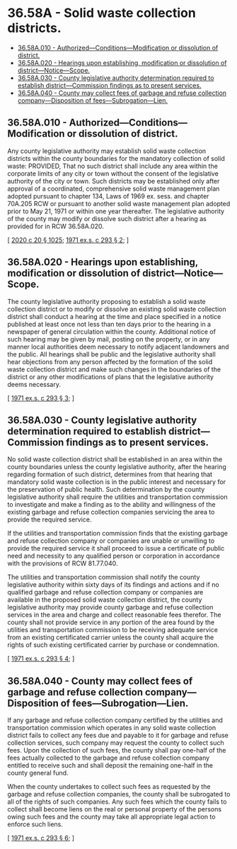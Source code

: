 # 36.58A - Solid waste collection districts.
* [36.58A.010 - Authorized—Conditions—Modification or dissolution of district.](#3658a010---authorizedconditionsmodification-or-dissolution-of-district)
* [36.58A.020 - Hearings upon establishing, modification or dissolution of district—Notice—Scope.](#3658a020---hearings-upon-establishing-modification-or-dissolution-of-districtnoticescope)
* [36.58A.030 - County legislative authority determination required to establish district—Commission findings as to present services.](#3658a030---county-legislative-authority-determination-required-to-establish-districtcommission-findings-as-to-present-services)
* [36.58A.040 - County may collect fees of garbage and refuse collection company—Disposition of fees—Subrogation—Lien.](#3658a040---county-may-collect-fees-of-garbage-and-refuse-collection-companydisposition-of-feessubrogationlien)
## 36.58A.010 - Authorized—Conditions—Modification or dissolution of district.
Any county legislative authority may establish solid waste collection districts within the county boundaries for the mandatory collection of solid waste: PROVIDED, That no such district shall include any area within the corporate limits of any city or town without the consent of the legislative authority of the city or town. Such districts may be established only after approval of a coordinated, comprehensive solid waste management plan adopted pursuant to chapter 134, Laws of 1969 ex. sess. and chapter 70A.205 RCW or pursuant to another solid waste management plan adopted prior to May 21, 1971 or within one year thereafter. The legislative authority of the county may modify or dissolve such district after a hearing as provided for in RCW 36.58A.020.

\[ [2020 c 20 § 1025](https://lawfilesext.leg.wa.gov/biennium/2019-20/Pdf/Bills/Session%20Laws/House/2246-S.SL.pdf?cite=2020%20c%2020%20§%201025); [1971 ex.s. c 293 § 2](https://leg.wa.gov/CodeReviser/documents/sessionlaw/1971ex1c293.pdf?cite=1971%20ex.s.%20c%20293%20§%202); \]

## 36.58A.020 - Hearings upon establishing, modification or dissolution of district—Notice—Scope.
The county legislative authority proposing to establish a solid waste collection district or to modify or dissolve an existing solid waste collection district shall conduct a hearing at the time and place specified in a notice published at least once not less than ten days prior to the hearing in a newspaper of general circulation within the county. Additional notice of such hearing may be given by mail, posting on the property, or in any manner local authorities deem necessary to notify adjacent landowners and the public. All hearings shall be public and the legislative authority shall hear objections from any person affected by the formation of the solid waste collection district and make such changes in the boundaries of the district or any other modifications of plans that the legislative authority deems necessary.

\[ [1971 ex.s. c 293 § 3](https://leg.wa.gov/CodeReviser/documents/sessionlaw/1971ex1c293.pdf?cite=1971%20ex.s.%20c%20293%20§%203); \]

## 36.58A.030 - County legislative authority determination required to establish district—Commission findings as to present services.
No solid waste collection district shall be established in an area within the county boundaries unless the county legislative authority, after the hearing regarding formation of such district, determines from that hearing that mandatory solid waste collection is in the public interest and necessary for the preservation of public health. Such determination by the county legislative authority shall require the utilities and transportation commission to investigate and make a finding as to the ability and willingness of the existing garbage and refuse collection companies servicing the area to provide the required service.

If the utilities and transportation commission finds that the existing garbage and refuse collection company or companies are unable or unwilling to provide the required service it shall proceed to issue a certificate of public need and necessity to any qualified person or corporation in accordance with the provisions of RCW 81.77.040.

The utilities and transportation commission shall notify the county legislative authority within sixty days of its findings and actions and if no qualified garbage and refuse collection company or companies are available in the proposed solid waste collection district, the county legislative authority may provide county garbage and refuse collection services in the area and charge and collect reasonable fees therefor. The county shall not provide service in any portion of the area found by the utilities and transportation commission to be receiving adequate service from an existing certificated carrier unless the county shall acquire the rights of such existing certificated carrier by purchase or condemnation.

\[ [1971 ex.s. c 293 § 4](https://leg.wa.gov/CodeReviser/documents/sessionlaw/1971ex1c293.pdf?cite=1971%20ex.s.%20c%20293%20§%204); \]

## 36.58A.040 - County may collect fees of garbage and refuse collection company—Disposition of fees—Subrogation—Lien.
If any garbage and refuse collection company certified by the utilities and transportation commission which operates in any solid waste collection district fails to collect any fees due and payable to it for garbage and refuse collection services, such company may request the county to collect such fees. Upon the collection of such fees, the county shall pay one-half of the fees actually collected to the garbage and refuse collection company entitled to receive such and shall deposit the remaining one-half in the county general fund.

When the county undertakes to collect such fees as requested by the garbage and refuse collection companies, the county shall be subrogated to all of the rights of such companies. Any such fees which the county fails to collect shall become liens on the real or personal property of the persons owing such fees and the county may take all appropriate legal action to enforce such liens.

\[ [1971 ex.s. c 293 § 6](https://leg.wa.gov/CodeReviser/documents/sessionlaw/1971ex1c293.pdf?cite=1971%20ex.s.%20c%20293%20§%206); \]

